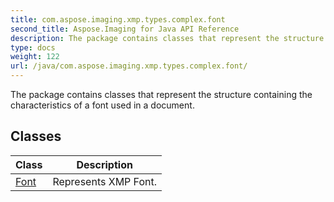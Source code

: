 ```yaml
---
title: com.aspose.imaging.xmp.types.complex.font
second_title: Aspose.Imaging for Java API Reference
description: The package contains classes that represent the structure containing the characteristics of a font used in a document.
type: docs
weight: 122
url: /java/com.aspose.imaging.xmp.types.complex.font/
---
```


The package contains classes that represent the structure containing the characteristics of a font used in a document.


## Classes

| Class | Description |
| --- | --- |
| [Font](../com.aspose.imaging.xmp.types.complex.font/font) | Represents XMP Font. |
